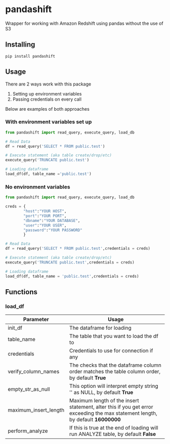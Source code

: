 # pandashift
Wrapper for working with Amazon Redshift using pandas without the use of S3

## Installing

``` shell
pip install pandashift
```

## Usage
There are 2 ways work with this package

1. Setting up environment variables 
2. Passing credentials on every call

Below are examples of both approaches

### With environment variables set up

``` python
from pandashift import read_query, execute_query, load_db

# Read Data
df = read_query('SELECT * FROM public.test')

# Execute statement (aka table create/drop/etc)
execute_query('TRUNCATE public.test')

# Loading dataframe
load_df(df, table_name ='public.test')
```

### No environment variables
``` python
from pandashift import read_query, execute_query, load_db

creds = {
        "host":"YOUR HOST",
        "port":"YOUR PORT",
        "dbname":"YOUR DATABASE",
        "user":"YOUR USER",
        "password":"YOUR PASSWORD"
        }

# Read Data
df = read_query('SELECT * FROM public.test',credentials = creds)

# Execute statement (aka table create/drop/etc)
execute_query('TRUNCATE public.test',credentials = creds)

# Loading dataframe
load_df(df, table_name = 'public.test',credentials = creds)
```

## Functions

### load_df

| Parameter             | Usage                                                                                                                           |
|-----------------------|---------------------------------------------------------------------------------------------------------------------------------|
| init_df               | The dataframe for loading                                                                                                       |
| table_name            | The table that you want to load the df to                                                                                       |
| credentials           | Credentials to use for connection if any                                                                                        |
| verify_column_names   | The checks that the dataframe column order matches the table column order, by default **True**                                  |
| empty_str_as_null     | This option will interpret empty string '' as NULL, by default  **True**                                                        |
| maximum_insert_length | Maximum length of the insert statement, alter this if you get error exceeding the max statement length, by default **16000000** |
| perform_analyze       | If this is true at the end of loading will run ANALYZE table, by default  **False**                                             |
